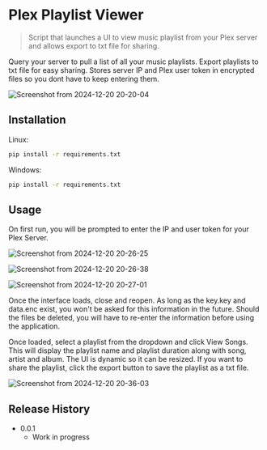 # Plex Playlist Viewer
> Script that launches a UI to view music playlist from your Plex server and allows export to txt file for sharing.


Query your server to pull a list of all your music playlists. Export playlists to txt file for easy sharing. Stores server IP and Plex user token in encrypted files so you dont have to keep entering them.

![Screenshot from 2024-12-20 20-20-04](https://github.com/user-attachments/assets/ae3ffadf-fe39-467b-bd58-6040ee90b6e7)


## Installation

Linux:

```sh
pip install -r requirements.txt
```

Windows:

```sh
pip install -r requirements.txt
```


## Usage
On first run, you will be prompted to enter the IP and user token for your Plex Server.

![Screenshot from 2024-12-20 20-26-25](https://github.com/user-attachments/assets/91c29cea-c091-4973-a935-a4918ed12c9a)

![Screenshot from 2024-12-20 20-26-38](https://github.com/user-attachments/assets/261d676c-ce47-4fb8-bd60-c1ab15d441cf)

![Screenshot from 2024-12-20 20-27-01](https://github.com/user-attachments/assets/fe559635-7a1d-4caf-be27-92d6fe94e6fd)

Once the interface loads, close and reopen. As long as the key.key and data.enc exist, you won't be asked for this information in the future. Should the files be deleted, you will have to re-enter the information before using the application.

Once loaded, select a playlist from the dropdown and click View Songs. This will display the playlist name and playlist duration along with song, artist and album. The UI is dynamic so it can be resized. If you want to share the playlist, click the export button to save the playlist as a txt file.


![Screenshot from 2024-12-20 20-36-03](https://github.com/user-attachments/assets/bfc1472e-85f9-4941-ab5e-7784fd9ffd34)




## Release History

* 0.0.1
    * Work in progress





